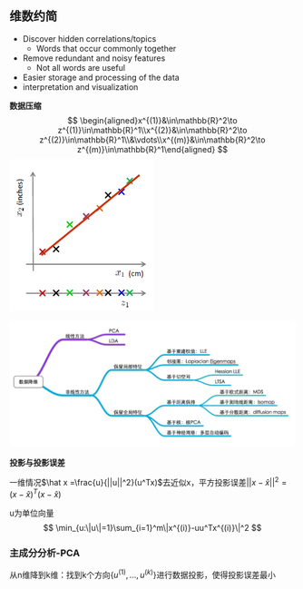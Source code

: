 ## 维数约简

* Discover hidden correlations/topics
  * Words that occur commonly together
* Remove redundant and noisy features
  * Not all words are useful
* Easier storage and processing of the data
* interpretation and visualization

**数据压缩**
$$
\begin{aligned}x^{(1)}&\in\mathbb{R}^2\to z^{(1)}\in\mathbb{R}^1\\x^{(2)}&\in\mathbb{R}^2\to z^{(2)}\in\mathbb{R}^1\\&\vdots\\x^{(m)}&\in\mathbb{R}^2\to z^{(m)}\in\mathbb{R}^1\end{aligned}
$$
![image-20231208172441023](img/96.png)

![image-20231208172535325](img/97.png)

**投影与投影误差**

一维情况$\hat x =\frac{u}{||u||^2}(u^Tx)$去近似x，平方投影误差$||x-\hat x||^2=(x-\hat x)^T(x-\hat x)$

u为单位向量
$$
\min_{u:\|u\|=1}\sum_{i=1}^m\|x^{(i)}-uu^Tx^{(i)}\|^2
$$


### 主成分分析-PCA

从n维降到k维：找到k个方向$\{u^{(1)},\dots,u^{(k)}\}$进行数据投影，使得投影误差最小

